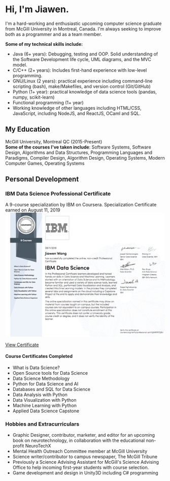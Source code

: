 # Hi, I'm Jiawen.

I'm a hard-working and enthusiastic upcoming computer science graduate from McGill University in Montreal, Canada. I'm always seeking to improve both as a programmer and as a team member.

**Some of my technical skills include:**
- Java (6+ years): Debugging, testing and OOP. Solid understanding of the Software Development life cycle, UML diagrams, and the MVC model.
- C/C++ (2+ years): Includes first-hand experience with low-level programming.
- GNU/Linux (2 years): practical experience including command-line scripting (bash), make/Makefiles, and version control (Git/GitHub)
- Python (1+ year): practical knowledge of data science tools (pandas, numpy, scikit-learn)
- Functional programming (1+ year)
- Working knowledge of other languages including HTML/CSS, JavaScript, including NodeJS, and ReactJS, OCaml and SQL.

## My Education  
McGill University, Montreal QC (2015-Present)  
**Some of the courses I've taken include**: Software Systems, Software Design, Algorithms and Data Structures, Programming Languages and Paradigms, Compiler Design, Algorithm Design, Operating Systems, Modern Computer Games, Operating Systems

## Personal Development
### IBM Data Science Professional Certificate
A 9-course specialization by IBM on Coursera. Specialization Certificate earned on August 11, 2019
![Certificate](assets/ibm.png)

[View Certificate](https://www.coursera.org/account/accomplishments/specialization/certificate/GJ6VRFR7DJBU)
#### Course Certificates Completed
- What is Data Science?
- Open Source tools for Data Science
- Data Science Methodology
- Python for Data Science and AI
- Databases and SQL for Data Science
- Data Analysis with Python
- Data Visualization with Python
- Machine Learning with Python
- Applied Data Science Capstone

### Hobbies and Extracurriculars
- Graphic Designer, contributor, marketer, and editor for an upcoming book on neurotechnology, in collaboration with the educational non-profit NeuroTechX
- Mental Health Outreach Committee member at McGill University
- Science writer/contributor to campus newspaper, The McGill Tribune
- Previously a Science Advising Assistant for McGill's Science Advising Office to help incoming first-year students with course selection. 
- Game development and design in Unity3D including C# programming







